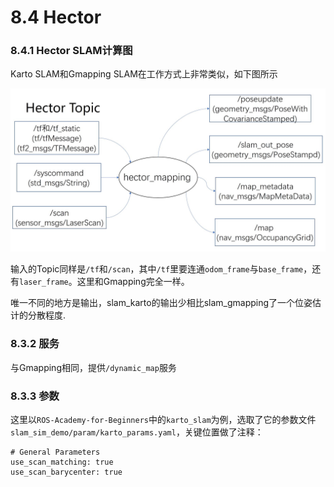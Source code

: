 # 8.4 Hector

### 8.4.1 Hector SLAM计算图
Karto SLAM和Gmapping SLAM在工作方式上非常类似，如下图所示

![slam_gmapping](/pics/hector.jpg)

输入的Topic同样是`/tf`和`/scan`，其中`/tf`里要连通`odom_frame`与`base_frame`，还有`laser_frame`。这里和Gmapping完全一样。

唯一不同的地方是输出，slam_karto的输出少相比slam_gmapping了一个位姿估计的分散程度.

### 8.3.2 服务
与Gmapping相同，提供`/dynamic_map`服务

### 8.3.3 参数
这里以`ROS-Academy-for-Beginners`中的`karto_slam`为例，选取了它的参数文件`slam_sim_demo/param/karto_params.yaml`，关键位置做了注释：
 ```
# General Parameters
use_scan_matching: true
use_scan_barycenter: true
